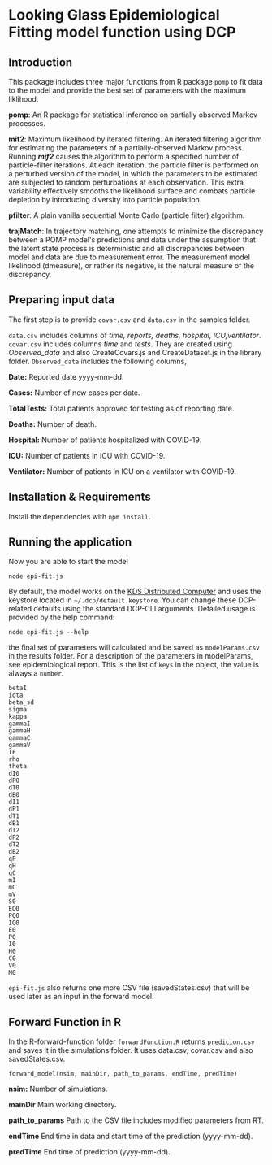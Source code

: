 
# Looking Glass Epidemiological Fitting model function using DCP
## Introduction
This package includes three major functions from R package `pomp` to fit data to the model and provide the best set of parameters with the maximum liklihood.

**pomp**:
An R package for statistical inference on partially observed Markov processes.

**mif2**:
Maximum likelihood by iterated filtering. An iterated filtering algorithm for estimating the parameters of a partially-observed Markov process.
Running ***mif2*** causes the algorithm to perform a specified number of particle-filter iterations.
At each iteration, the particle filter is performed on a perturbed version of the model, in which the parameters to be estimated are subjected to random perturbations at each observation.
This extra variability effectively smooths the likelihood surface and combats particle depletion by introducing diversity into particle population.

**pfilter**:
A plain vanilla sequential Monte Carlo (particle filter) algorithm.

**trajMatch**:
In trajectory matching, one attempts to minimize the discrepancy between a POMP model's predictions and data under the assumption that the latent state process is deterministic and all discrepancies between model and data are due to measurement error. The measurement model likelihood (dmeasure), or rather its negative, is the natural measure of the discrepancy.


## Preparing input data
The first step is to provide `covar.csv` and `data.csv` in the samples folder.

`data.csv` includes columns of *time,	reports,	deaths,	hospital,	ICU,ventilator*. `covar.csv` includes columns *time* and *tests*. They are created using *Observed_data* and also CreateCovars.js and CreateDataset.js in the library folder.
`Observed_data` includes the following columns,

  **Date:** Reported date yyyy-mm-dd.

 **Cases:**  Number of new cases per date.
    

  **TotalTests:**  Total patients approved for testing as of reporting date.

  **Deaths:**  Number of death.

  **Hospital:**  Number of patients hospitalized with COVID-19.

  **ICU:**  Number of patients in ICU with COVID-19.

  **Ventilator:**  Number of patients in ICU on a ventilator with COVID-19.
    

## Installation & Requirements
Install the dependencies with `npm install`. 

## Running the application
Now you are able to start the model 

```
node epi-fit.js
```
By default, the model works on the [KDS Distributed Computer](https://portal.distributed.computer/) and uses the keystore located in `~/.dcp/default.keystore`. You can change these DCP-related defaults using the standard DCP-CLI arguments. Detailed usage is provided by the help command:
```
node epi-fit.js --help
```



the final set of parameters will calculated and be saved as  `modelParams.csv` in the results folder.  For a description of the parameters in modelParams, see epidemiological report. This is the list of `keys` in the object, the value is always a `number`.

```
betaI
iota
beta_sd
sigma	
kappa 
gammaI
gammaH
gammaC
gammaV
TF
rho
theta
dI0
dP0
dT0
dB0
dI1
dP1
dT1
dB1
dI2
dP2
dT2
dB2
qP
qH
qC
mI
mC
mV
S0
EQ0
PQ0
IQ0
E0
P0
I0
H0
C0
V0
M0
```
`epi-fit.js`  also returns one more CSV file (savedStates.csv) that will be used later as an input in the forward model.

## Forward Function in R

In the R-forward-function folder `forwardFunction.R` returns `predicion.csv` and saves it in the simulations folder. It uses data.csv, covar.csv and also savedStates.csv.

```
forward_model(nsim, mainDir, path_to_params, endTime, predTime)
```
**nsim:**  Number of simulations.

**mainDir** Main working directory.

**path_to_params** Path to the CSV file includes modified parameters from RT.

**endTime** End time in data and start time of the prediction (yyyy-mm-dd).

**predTime** End time of prediction (yyyy-mm-dd).

